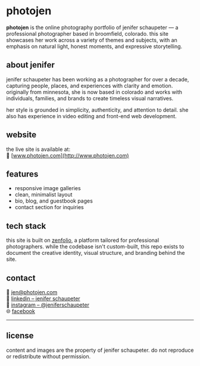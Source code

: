 # photojen

**photojen** is the online photography portfolio of jenifer schaupeter — a professional photographer based in broomfield, colorado. this site showcases her work across a variety of themes and subjects, with an emphasis on natural light, honest moments, and expressive storytelling.

## about jenifer

jenifer schaupeter has been working as a photographer for over a decade, capturing people, places, and experiences with clarity and emotion. originally from minnesota, she is now based in colorado and works with individuals, families, and brands to create timeless visual narratives.

her style is grounded in simplicity, authenticity, and attention to detail. she also has experience in video editing and front-end web development.

## website

the live site is available at:  
🔗 [www.photojen.com](http://www.photojen.com)

## features

- responsive image galleries  
- clean, minimalist layout  
- bio, blog, and guestbook pages  
- contact section for inquiries  

## tech stack

this site is built on [zenfolio](https://zenfolio.com), a platform tailored for professional photographers. while the codebase isn't custom-built, this repo exists to document the creative identity, visual structure, and branding behind the site.

## contact

📧 jen@photojen.com  
🔗 [linkedin – jenifer schaupeter](https://www.linkedin.com/in/jenifer-schaupeter-4877863)  
📸 [instagram – @jeniferschaupeter](https://www.instagram.com/jeniferschaupeter)  
🌐 [facebook](https://www.facebook.com/jenifer.schaupeter)

---

## license

content and images are the property of jenifer schaupeter. do not reproduce or redistribute without permission.

